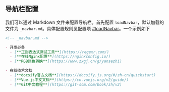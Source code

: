 ## 导航栏配置 <!-- {docsify-ignore} -->

我们可以通过 Markdown 文件来配置导航栏。首先配置 `loadNavbar`，默认加载的文件为 `_navbar.md`。具体配置规则见配置项 [#loadNavbar](https://docsify.js.org/#/configuration?id=loadnavbar)。一个示例如下

```markdown
<!-- _navbar.md -->

- 开发必备
  - [**正则表达式调试工具**](https://regexr.com/)
  - [**在线Nginx配置**](https://nginxconfig.io/)
  - [**RGB颜色转换**](https://www.zxgj.cn/g/yansezhi)

- 在线技术文档
  - [**docsify官方文档**](https://docsify.js.org/#/zh-cn/quickstart)
  - [**Vue.js中文文档**](https://cn.vuejs.org/v2/guide/)
  - [**Git中文教程**](https://git-scm.com/book/zh/v2)
```